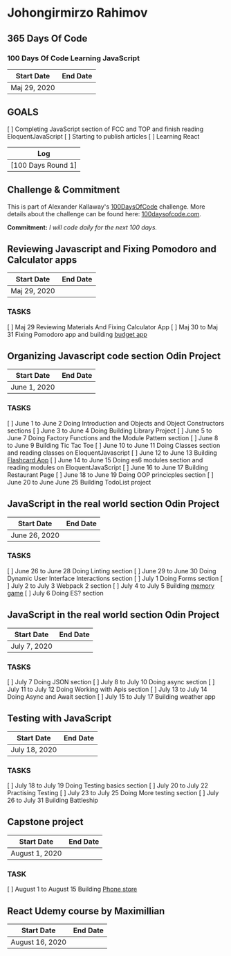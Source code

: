# Johongirmirzo Rahimov

## 365 Days Of Code


### 100 Days Of Code Learning JavaScript
|  Start Date   | End Date     |
| ------------- | ------------ |
| Maj 29, 2020 |  | September 5, 2020|
## GOALS
[ ] Completing JavaScript section of FCC and TOP and finish reading EloquentJavaScript
[ ] Starting to publish articles
[ ] Learning React

| Log  | 
| --- |
| [100 Days Round 1] | 

## Challenge & Commitment
This is part of Alexander Kallaway's [100DaysOfCode](https://github.com/Kallaway/100-days-of-code "the official repo") challenge. More details about the challenge can be found here: [100daysofcode.com](http://100daysofcode.com/ "100daysofcode.com").

**Commitment:** *I will code daily for the next 100 days.*



## Reviewing Javascript and Fixing Pomodoro and Calculator apps
|  Start Date   | End Date     |
| ------------- | ------------ |
| Maj 29, 2020 |  | Maj 31, 2020|

### TASKS
 [ ] Maj 29 Reviewing Materials And Fixing Calculator App
 [ ] Maj 30 to Maj 31 Fixing Pomodoro app and building [budget app](https://romeojeremiah.github.io/javascript-oop-budget-project/)
 


## Organizing Javascript code section Odin Project
|  Start Date   | End Date     |
| ------------- | ------------ |
| June 1, 2020 |  | June 25, 2020|

### TASKS
[ ] June 1 to June 2 Doing Introduction and Objects and Object Constructors sections
[ ] June 3 to June 4 Doing Building Library Project
[ ] June 5 to June 7 Doing Factory Functions  and the Module Pattern section
[ ] June 8 to June 9 Building Tic Tac Toe 
[ ] June 10 to June 11 Doing Classes section and reading classes on EloquentJavascript
[ ] June 12 to June 13 Building [Flashcard App](https://romeojeremiah.github.io/flashcard-javascript-OOP-project/)
[ ] June 14 to June 15 Doing es6 modules section and reading modules on EloquentJavaScript
[ ] June 16 to June 17 Building Restaurant Page 
[ ] June 18 to June 19 Doing OOP princicples section
[ ] June 20 to June June 25 Building TodoList project



## JavaScript in the real world section Odin Project
|  Start Date   | End Date     |
| ------------- | ------------ |
| June 26, 2020 |  | July 6, 2020|

### TASKS
[ ] June 26 to June 28 Doing Linting section
[ ] June 29 to June 30 Doing Dynamic User Interface Interactions section
[ ] July 1 Doing Forms section
[ ] July 2 to July 3 Webpack 2 section
[ ] July 4 to July 5 Building [memory game](https://jdmedlock.github.io/memorygame/)
[ ] July 6 Doing ES? section



## JavaScript in the real world section Odin Project
|  Start Date   | End Date     |
| ------------- | ------------ |
| July 7, 2020 |  | June 17, 2020|

### TASKS
[ ] July 7 Doing JSON section
[ ] July 8 to July 10 Doing async section
[ ] July 11 to July 12 Doing Working with Apis section
[ ] July 13 to July 14 Doing Async and Await section
[ ] July 15 to July 17  Building weather app



## Testing with JavaScript
|  Start Date   | End Date     |
| ------------- | ------------ |
| July 18, 2020 |  | July 31, 2020|

### TASKS
[ ] July 18 to July 19 Doing Testing basics section
[ ] July 20 to July 22 Practising Testing
[ ] July 23 to July 25 Doing More testing section
[ ] July 26 to July 31 Building Battleship 



## Capstone project
|  Start Date   | End Date     |
| ------------- | ------------ |
| August 1, 2020 |  | August 15, 2020|

### TASK
[ ] August 1 to August 15 Building [Phone store](https://react-tech-store-recording.netlify.app/)




## React Udemy course by Maximillian
|  Start Date   | End Date     |
| ------------- | ------------ |
| August 16, 2020 |  | October 16, 2020|

 











